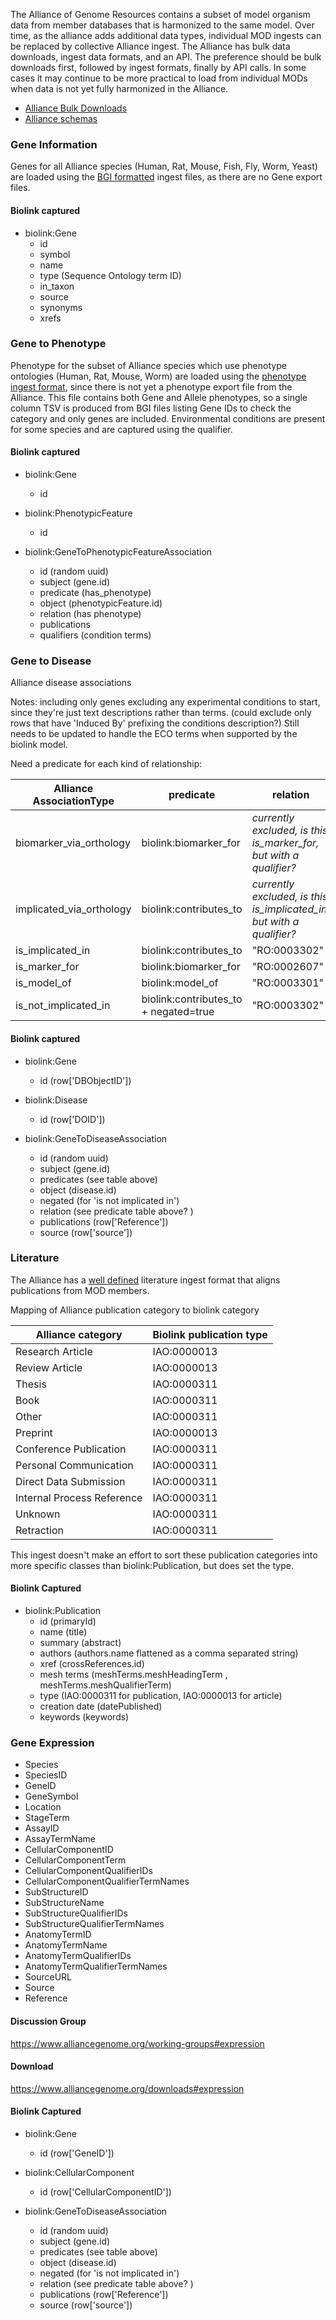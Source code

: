 The Alliance of Genome Resources contains a subset of model organism data from member databases that is harmonized to the same model. Over time, as the alliance adds additional data types, individual MOD ingests can be replaced by collective Alliance ingest. The Alliance has bulk data downloads, ingest data formats, and an API. The preference should be bulk downloads first, followed by ingest formats, finally by API calls. In some cases it may continue to be more practical to load from individual MODs when data is not yet fully harmonized in the Alliance.

* [Alliance Bulk Downloads](https://www.alliancegenome.org/downloads)
* [Alliance schemas](https://github.com/alliance-genome/agr_schemas)

### Gene Information

Genes for all Alliance species (Human, Rat, Mouse, Fish, Fly, Worm, Yeast) are loaded using the [BGI formatted](https://github.com/alliance-genome/agr_schemas/tree/master/ingest/gene) ingest files, as there are no Gene export files.

#### Biolink captured

* biolink:Gene
    * id
    * symbol
    * name
    * type (Sequence Ontology term ID)
    * in_taxon
    * source
    * synonyms
    * xrefs

### Gene to Phenotype

Phenotype for the subset of Alliance species which use phenotype ontologies (Human, Rat, Mouse, Worm) are loaded using the [phenotype ingest format](https://github.com/alliance-genome/agr_schemas/tree/master/ingest/phenotype), since there is not yet a phenotype export file from the Alliance. This file contains both Gene and Allele phenotypes, so a single column TSV is produced from BGI files listing Gene IDs to check the category and only genes are included. Environmental conditions are present for some species and are captured using the qualifier.

#### Biolink captured

* biolink:Gene
    * id 

* biolink:PhenotypicFeature
    * id

* biolink:GeneToPhenotypicFeatureAssociation
    * id (random uuid)
    * subject (gene.id)
    * predicate (has_phenotype)
    * object (phenotypicFeature.id)
    * relation (has phenotype)
    * publications
    * qualifiers (condition terms)

### Gene to Disease

Alliance disease associations 

Notes: 
including only genes
excluding any experimental conditions to start, since they're just text descriptions rather than terms.  (could exclude only rows that have 'Induced By' prefixing the conditions description?)
Still needs to be updated to handle the ECO terms when supported by the biolink model.

Need a predicate for each kind of relationship:

| Alliance AssociationType | predicate | relation | 
|  ----------------------- | --------- | ------- |
| biomarker_via_orthology  | biolink:biomarker_for |_currently excluded, is this is_marker_for, but with a qualifier?_ |
| implicated_via_orthology  | biolink:contributes_to | _currently excluded, is this is_implicated_in, but with a qualifier?_ |
| is_implicated_in | biolink:contributes_to | "RO:0003302" |
| is_marker_for | biolink:biomarker_for | "RO:0002607" |
| is_model_of | biolink:model_of | "RO:0003301" |
| is_not_implicated_in | biolink:contributes_to + negated=true | "RO:0003302"|

#### Biolink captured

* biolink:Gene
    * id (row['DBObjectID'])

* biolink:Disease
    * id (row['DOID'])

* biolink:GeneToDiseaseAssociation
    * id (random uuid)
    * subject (gene.id)
    * predicates (see table above)
    * object (disease.id)
    * negated (for 'is not implicated in')
    * relation (see predicate table above? )
    * publications (row['Reference'])
    * source (row['source'])

### Literature

The Alliance has a [well defined](https://github.com/alliance-genome/agr_schemas/tree/master/ingest/resourcesAndReferences) literature ingest format that aligns publications from MOD members. 

Mapping of Alliance publication category to biolink category

| Alliance category          | Biolink publication type |
|----------------------------|--------------------------| 
| Research Article           | IAO:0000013              |
| Review Article             | IAO:0000013              |
| Thesis                     | IAO:0000311              |
| Book                       | IAO:0000311              |
| Other                      | IAO:0000311              |
| Preprint                   | IAO:0000013              |
| Conference Publication     | IAO:0000311              |
| Personal Communication     | IAO:0000311              |
| Direct Data Submission     | IAO:0000311              |
| Internal Process Reference | IAO:0000311              |
| Unknown                    | IAO:0000311              |
| Retraction                 | IAO:0000311              |

This ingest doesn't make an effort to sort these publication categories into more specific classes than biolink:Publication, but does set the type.

#### Biolink Captured

* biolink:Publication
    * id (primaryId) 
    * name (title)
    * summary (abstract)
    * authors (authors.name flattened as a comma separated string)
    * xref (crossReferences.id)
    * mesh terms (meshTerms.meshHeadingTerm , meshTerms.meshQualifierTerm)
    * type (IAO:0000311 for publication, IAO:0000013 for article)
    * creation date (datePublished)
    * keywords (keywords)

### Gene Expression

* Species
* SpeciesID
* GeneID
* GeneSymbol
* Location
* StageTerm
* AssayID
* AssayTermName
* CellularComponentID
* CellularComponentTerm
* CellularComponentQualifierIDs
* CellularComponentQualifierTermNames
* SubStructureID
* SubStructureName
* SubStructureQualifierIDs
* SubStructureQualifierTermNames
* AnatomyTermID
* AnatomyTermName
* AnatomyTermQualifierIDs
* AnatomyTermQualifierTermNames
* SourceURL
* Source
* Reference

#### Discussion Group

https://www.alliancegenome.org/working-groups#expression

#### Download

https://www.alliancegenome.org/downloads#expression

#### Biolink Captured

* biolink:Gene
    * id (row['GeneID'])

* biolink:CellularComponent
    * id (row['CellularComponentID'])

* biolink:GeneToDiseaseAssociation
    * id (random uuid)
    * subject (gene.id)
    * predicates (see table above)
    * object (disease.id)
    * negated (for 'is not implicated in')
    * relation (see predicate table above? )
    * publications (row['Reference'])
    * source (row['source'])